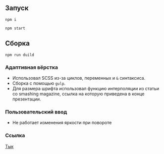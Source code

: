 ## Запуск

```
npm i

npm start
```

## Сборка

```
npm run duild
```


### Адаптивная вёрстка

* Использовал SCSS из-за циклов, переменных и `&` синтаксиса.
* Сборка с помощью `gulp`.
* Для размера шрифта использовал функцию интерполяции из статьи со smashing magazine, ссылка на которую приведена в конце презентации.

### Пользовательский ввод

* Не работает изменения яркости при повороте

### Ссылка

[Тык](https://hydrognomik.github.io/)
